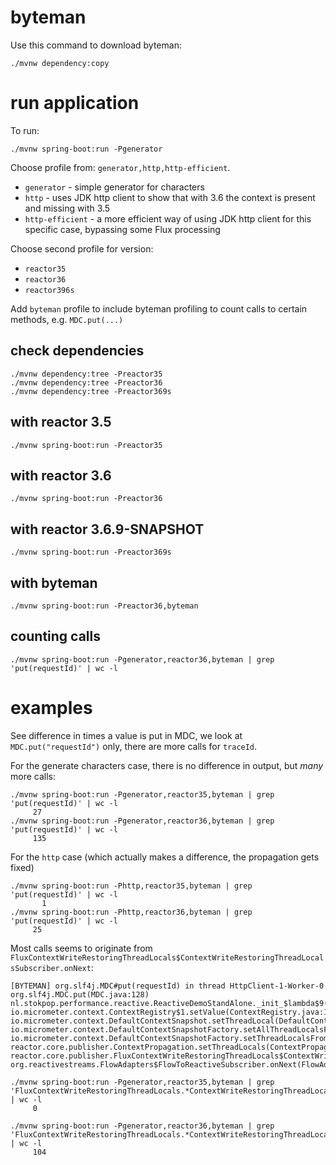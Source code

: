 # byteman

Use this command to download byteman:

    ./mvnw dependency:copy

# run application

To run:

    ./mvnw spring-boot:run -Pgenerator

Choose profile from: `generator,http,http-efficient`.

* `generator` - simple generator for characters
* `http` - uses JDK http client to show that with 3.6 the context is present and missing with 3.5
* `http-efficient` - a more efficient way of using JDK http client for this specific case, bypassing some Flux processing

Choose second profile for version:

* `reactor35`
* `reactor36`
* `reactor396s`

Add `byteman` profile to include byteman profiling to count calls to certain methods, e.g. `MDC.put(...)`

## check dependencies

    ./mvnw dependency:tree -Preactor35
    ./mvnw dependency:tree -Preactor36
    ./mvnw dependency:tree -Preactor369s

## with reactor 3.5

    ./mvnw spring-boot:run -Preactor35

## with reactor 3.6

    ./mvnw spring-boot:run -Preactor36

## with reactor 3.6.9-SNAPSHOT

    ./mvnw spring-boot:run -Preactor369s

## with byteman

    ./mvnw spring-boot:run -Preactor36,byteman

## counting calls

    ./mvnw spring-boot:run -Pgenerator,reactor36,byteman | grep 'put(requestId)' | wc -l

# examples

See difference in times a value is put in MDC, we look at `MDC.put("requestId")` only, there are more calls for `traceId`. 

For the generate characters case, there is no difference in output, but _many_ more calls:

```
./mvnw spring-boot:run -Pgenerator,reactor35,byteman | grep 'put(requestId)' | wc -l
     27
./mvnw spring-boot:run -Pgenerator,reactor36,byteman | grep 'put(requestId)' | wc -l
     135
```

For the `http` case (which actually makes a difference, the propagation gets fixed)

```
./mvnw spring-boot:run -Phttp,reactor35,byteman | grep 'put(requestId)' | wc -l
       1
./mvnw spring-boot:run -Phttp,reactor36,byteman | grep 'put(requestId)' | wc -l
     25
```

Most calls seems to originate from `FluxContextWriteRestoringThreadLocals$ContextWriteRestoringThreadLocalsSubscriber.onNext`:

```
[BYTEMAN] org.slf4j.MDC#put(requestId) in thread HttpClient-1-Worker-0
org.slf4j.MDC.put(MDC.java:128)
nl.stokpop.performance.reactive.ReactiveDemoStandAlone._init_$lambda$9(ReactiveDemoStandAlone.kt:36)
io.micrometer.context.ContextRegistry$1.setValue(ContextRegistry.java:121)
io.micrometer.context.DefaultContextSnapshot.setThreadLocal(DefaultContextSnapshot.java:102)
io.micrometer.context.DefaultContextSnapshotFactory.setAllThreadLocalsFrom(DefaultContextSnapshotFactory.java:125)
io.micrometer.context.DefaultContextSnapshotFactory.setThreadLocalsFrom(DefaultContextSnapshotFactory.java:109)
reactor.core.publisher.ContextPropagation.setThreadLocals(ContextPropagation.java:85)
reactor.core.publisher.FluxContextWriteRestoringThreadLocals$ContextWriteRestoringThreadLocalsSubscriber.onNext(FluxContextWriteRestoringThreadLocals.java:117)
org.reactivestreams.FlowAdapters$FlowToReactiveSubscriber.onNext(FlowAdapters.java:211)
```

```
./mvnw spring-boot:run -Pgenerator,reactor35,byteman | grep 'FluxContextWriteRestoringThreadLocals.*ContextWriteRestoringThreadLocalsSubscriber\.onNext' | wc -l
     0
```

```
./mvnw spring-boot:run -Pgenerator,reactor36,byteman | grep 'FluxContextWriteRestoringThreadLocals.*ContextWriteRestoringThreadLocalsSubscriber\.onNext' | wc -l
     104
```